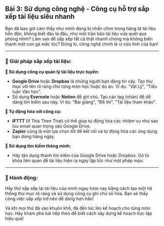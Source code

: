 ## Bài 3: Sử dụng công nghệ - Công cụ hỗ trợ sắp xếp tài liệu siêu nhanh

Bạn đã bao giờ cảm thấy như mình đang bị nhấn chìm trong hàng tá tài liệu hỗn độn, không biết đâu là đâu, như một trận bão tài liệu vừa quét qua phòng mình? Làm sao để sắp xếp tất cả thật nhanh chóng mà không biến thành một con gà mắc tóc? Đừng lo, công nghệ chính là vị cứu tinh của bạn!

---

### 📌 Giải pháp sắp xếp tài liệu:

**🔹 Sử dụng công cụ quản lý tài liệu trực tuyến:**
- **Google Drive** hoặc **Dropbox** là những người bạn đáng tin cậy. Tạo thư mục với tên rõ ràng cho từng môn học hoặc dự án. Ví dụ: “Vật Lý”, “Tiểu luận Văn học”.
- Sử dụng **Evernote** hoặc **Notion** để ghi chú. Tạo các tag (nhãn) để dễ dàng tìm kiếm sau này. Ví dụ: "Bài giảng", "Đề thi", "Tài liệu tham khảo".

**🔹 Tự động hóa với công cụ:**
- **IFTTT** (If This Then That) có thể giúp tự động hóa các nhiệm vụ như sao lưu email quan trọng vào Google Drive.
- **Zapier** cũng là một lựa chọn tốt để kết nối và tự động hóa các ứng dụng bạn dùng hàng ngày.

**🔹 Sử dụng tìm kiếm thông minh:**
- Hãy tận dụng thanh tìm kiếm của Google Drive hoặc Dropbox. Gõ từ khóa liên quan để tài liệu hiện ra ngay lập tức như một phép màu.

---

### 🚀 Hành động:

Hãy thử sắp xếp lại tài liệu của mình ngay hôm nay bằng cách tạo một hệ thống thư mục rõ ràng và sử dụng công cụ ghi chú số hóa. Bạn sẽ thấy công việc sắp xếp trở nên dễ dàng hơn hẳn!

Và khi mọi thứ đã vào khuôn khổ, đã đến lúc lên kế hoạch cho từng môn học. Hãy khám phá bài tiếp theo để biết cách xây dựng kế hoạch học tập hiệu quả!